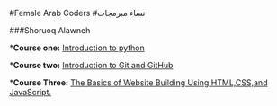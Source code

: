 #Female Arab Coders
#نساء مبرمجات

###Shoruoq Alawneh


*__Course one:__
    [Introduction to python](https://l.facebook.com/l.php?u=https%3A%2F%2Fwww.udemy.com%2Fcourse%2Fintroduction-to-python%2F%3Ffbclid%3DIwAR0TAKCZrpAnuMCwhWLAgkfQpmLs0AvZ7tgubzYUmaqaVDYtZvEHe9Bkp1I&h=AT3O7qOk8bnPmbxEsYZ6E_ISq_eA9gDtyo0NtDsyNmgQIuAkBXRDbw0A0ehjz4TictZfXpXCSP2HAmyJHMgKddmnL2izWA8v5-0O4HcG0GoBrKr-2ODAsnDtyIYp8a1JXq-c)

*__Course two:__
   [Introduction to Git and GitHub](https://l.facebook.com/l.php?u=https%3A%2F%2Fwww.udemy.com%2Fcourse%2Fintroduction-to-git-and-github%2F%3Ffbclid%3DIwAR0wLLkijxJdQuiWrWGpY0P--xrEeZw3w6VGgT87ceyDlU3HIDC3dpAvTj0&h=AT3O7qOk8bnPmbxEsYZ6E_ISq_eA9gDtyo0NtDsyNmgQIuAkBXRDbw0A0ehjz4TictZfXpXCSP2HAmyJHMgKddmnL2izWA8v5-0O4HcG0GoBrKr-2ODAsnDtyIYp8a1JXq-c)

*__Course Three:__
   [The Basics of Website Building Using:HTML,CSS,and JavaScript.](https://l.facebook.com/l.php?u=https%3A%2F%2Fwww.udemy.com%2Fcourse%2Fhtml-css-javascript-arabic%2F%3Ffbclid%3DIwAR0jkMexuPdNcFcldQb3xTyxuggRe6hhvjCWFIX-HSuQTODHcu6z32Ma6lU&h=AT3O7qOk8bnPmbxEsYZ6E_ISq_eA9gDtyo0NtDsyNmgQIuAkBXRDbw0A0ehjz4TictZfXpXCSP2HAmyJHMgKddmnL2izWA8v5-0O4HcG0GoBrKr-2ODAsnDtyIYp8a1JXq-c)
